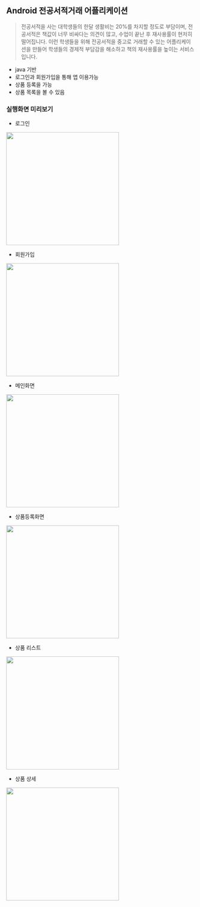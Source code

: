 ## Android 전공서적거래 어플리케이션

> 전공서적을 사는 대학생들의 한달 생활비는 20%를 차지할 정도로 부담이며, 전공서적은 책값이 너무 비싸다는 의견이 많고, 수업이 끝난 후 재사용률이 현저히 떨어집니다. 이런 학생들을 위해 전공서적을 중고로 거래할 수 있는 어플리케이션을 만들어 학생들의 경제적 부담감을 해소하고 책의 재사용률을 높이는 서비스입니다.

* java 기반
* 로그인과 회원가입을 통해 앱 이용가능
* 상품 등록을 가능
* 상품 목록을 볼 수 있음

### 실행화면 미리보기
- 로그인
<img width="300px" src="https://user-images.githubusercontent.com/61734933/151978863-568fcb7a-57f6-41a5-89e2-a937695bc395.png"/>

- 회원가입
<img width="300px" src="https://user-images.githubusercontent.com/61734933/151978891-cefd4da8-1c1a-4b2d-88ed-a8bcadbc0263.png"/>

- 메인화면
<img width="300px" src="https://user-images.githubusercontent.com/61734933/151978903-5b06241a-7d8f-442c-9385-c4ac499b0f83.png"/>

- 상품등록화면
<img width="300px" src="https://user-images.githubusercontent.com/61734933/151978909-9fb25a47-f38c-4881-a515-3a9cefaf7013.png"/>

- 상품 리스트
<img width="300px" src="https://user-images.githubusercontent.com/61734933/151978923-e3317004-7584-46ea-9d38-baa89667b094.png"/>

- 상품 상세
<img width="300px" src="https://user-images.githubusercontent.com/61734933/151978936-3f0e88d7-c4af-4bdb-a7b8-a3e682e4cc01.png"/>
